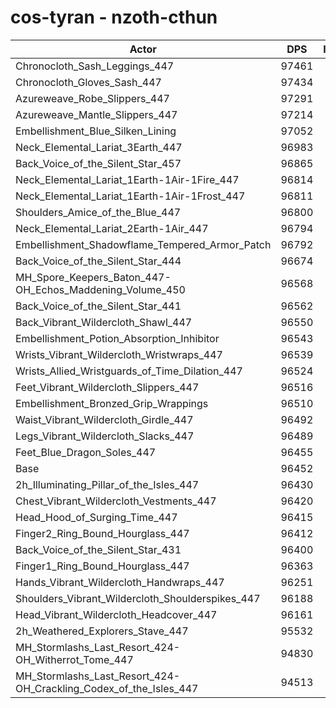 # cos-tyran - nzoth-cthun
| Actor | DPS | Increase |
|---|:---:|:---:|
|Chronocloth_Sash_Leggings_447|97461|1.05%|
|Chronocloth_Gloves_Sash_447|97434|1.02%|
|Azureweave_Robe_Slippers_447|97291|0.87%|
|Azureweave_Mantle_Slippers_447|97214|0.79%|
|Embellishment_Blue_Silken_Lining|97052|0.62%|
|Neck_Elemental_Lariat_3Earth_447|96983|0.55%|
|Back_Voice_of_the_Silent_Star_457|96865|0.43%|
|Neck_Elemental_Lariat_1Earth-1Air-1Fire_447|96814|0.38%|
|Neck_Elemental_Lariat_1Earth-1Air-1Frost_447|96811|0.37%|
|Shoulders_Amice_of_the_Blue_447|96800|0.36%|
|Neck_Elemental_Lariat_2Earth-1Air_447|96794|0.35%|
|Embellishment_Shadowflame_Tempered_Armor_Patch|96792|0.35%|
|Back_Voice_of_the_Silent_Star_444|96674|0.23%|
|MH_Spore_Keepers_Baton_447-OH_Echos_Maddening_Volume_450|96568|0.12%|
|Back_Voice_of_the_Silent_Star_441|96562|0.11%|
|Back_Vibrant_Wildercloth_Shawl_447|96550|0.10%|
|Embellishment_Potion_Absorption_Inhibitor|96543|0.09%|
|Wrists_Vibrant_Wildercloth_Wristwraps_447|96539|0.09%|
|Wrists_Allied_Wristguards_of_Time_Dilation_447|96524|0.07%|
|Feet_Vibrant_Wildercloth_Slippers_447|96516|0.07%|
|Embellishment_Bronzed_Grip_Wrappings|96510|0.06%|
|Waist_Vibrant_Wildercloth_Girdle_447|96492|0.04%|
|Legs_Vibrant_Wildercloth_Slacks_447|96489|0.04%|
|Feet_Blue_Dragon_Soles_447|96455|0.00%|
|Base|96452|0.00%|
|2h_Illuminating_Pillar_of_the_Isles_447|96430|-0.02%|
|Chest_Vibrant_Wildercloth_Vestments_447|96420|-0.03%|
|Head_Hood_of_Surging_Time_447|96415|-0.04%|
|Finger2_Ring_Bound_Hourglass_447|96412|-0.04%|
|Back_Voice_of_the_Silent_Star_431|96400|-0.05%|
|Finger1_Ring_Bound_Hourglass_447|96363|-0.09%|
|Hands_Vibrant_Wildercloth_Handwraps_447|96251|-0.21%|
|Shoulders_Vibrant_Wildercloth_Shoulderspikes_447|96188|-0.27%|
|Head_Vibrant_Wildercloth_Headcover_447|96161|-0.30%|
|2h_Weathered_Explorers_Stave_447|95532|-0.95%|
|MH_Stormlashs_Last_Resort_424-OH_Witherrot_Tome_447|94830|-1.68%|
|MH_Stormlashs_Last_Resort_424-OH_Crackling_Codex_of_the_Isles_447|94513|-2.01%|
